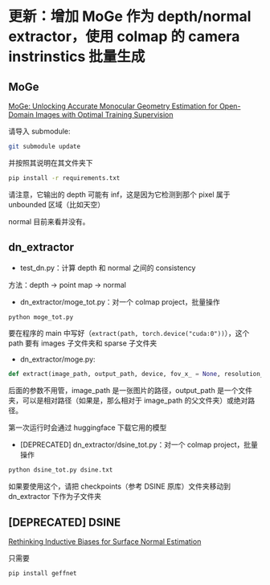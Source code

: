 # 更新：增加 MoGe 作为 depth/normal extractor，使用 colmap 的 camera instrinstics 批量生成

## MoGe

[MoGe: Unlocking Accurate Monocular Geometry Estimation for Open-Domain Images with Optimal Training Supervision](https://github.com/microsoft/MoGe)

请导入 submodule:

```sh
git submodule update
```

并按照其说明在其文件夹下

```sh
pip install -r requirements.txt
```

请注意，它输出的 depth 可能有 inf，这是因为它检测到那个 pixel 属于 unbounded 区域（比如天空）

normal 目前来看并没有。

## dn_extractor

- test_dn.py：计算 depth 和 normal 之间的 consistency

方法：depth -> point map -> normal

- dn_extractor/moge_tot.py：对一个 colmap project，批量操作

```sh
python moge_tot.py
```

要在程序的 main 中写好（`extract(path, torch.device("cuda:0"))`），这个 path 要有 images 子文件夹和 sparse 子文件夹

- dn_extractor/moge.py:

```python
def extract(image_path, output_path, device, fov_x_ = None, resolution_level = 9, num_tokens = None, use_fp16 = False):
```

后面的参数不用管，image_path 是一张图片的路径，output_path 是一个文件夹，可以是相对路径（如果是，那么相对于 image_path 的父文件夹）或绝对路径。

第一次运行时会通过 huggingface 下载它用的模型

- [DEPRECATED] dn_extractor/dsine_tot.py：对一个 colmap project，批量操作

```sh
python dsine_tot.py dsine.txt
```

如果要使用这个，请把 checkpoints（参考 DSINE 原库）文件夹移动到 dn_extractor 下作为子文件夹

## [DEPRECATED] DSINE

[Rethinking Inductive Biases for Surface Normal Estimation](https://github.com/baegwangbin/DSINE.git)

只需要

```sh
pip install geffnet
```
